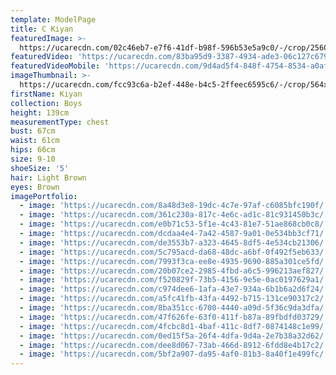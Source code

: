 ```yaml
---
template: ModelPage
title: C Kiyan
featuredImage: >-
  https://ucarecdn.com/02c46eb7-e7f6-41df-b98f-596b53e5a9c0/-/crop/2560x1297/0,239/-/preview/
featuredVideo: 'https://ucarecdn.com/83ba95d9-3387-4934-ade3-06c127c6790d/'
featuredVideoMobile: 'https://ucarecdn.com/9d4ad5f4-848f-4754-8534-a0aff3276759/'
imageThumbnail: >-
  https://ucarecdn.com/fcc93c6a-b2ef-448e-b4c5-2ffeec6595c6/-/crop/564x630/287,0/-/preview/
firstName: Kiyan
collection: Boys
height: 139cm
measurementType: chest
bust: 67cm
waist: 61cm
hips: 66cm
size: 9-10
shoeSize: '5'
hair: Light Brown
eyes: Brown
imagePortfolio:
  - image: 'https://ucarecdn.com/8a48d3e8-19dc-4c7e-97af-c6085bfc190f/'
  - image: 'https://ucarecdn.com/361c230a-817c-4e6c-ad1c-81c931450b3c/'
  - image: 'https://ucarecdn.com/e0b71c53-5f1e-4c43-81e7-51ae868cb0c8/'
  - image: 'https://ucarecdn.com/dcdaa4e4-7a42-4587-9a01-0e534bb3cf71/'
  - image: 'https://ucarecdn.com/de3553b7-a323-4645-8df5-4e534cb21306/'
  - image: 'https://ucarecdn.com/5c795acd-da68-48dc-a6bf-0f492f5eb633/'
  - image: 'https://ucarecdn.com/7993f3ca-ee8e-4935-9690-885a301ce5fd/'
  - image: 'https://ucarecdn.com/20b07ce2-2985-4fbd-a6c5-996213aef827/'
  - image: 'https://ucarecdn.com/f520829f-73b5-4156-9e5e-0ac0197629a1/'
  - image: 'https://ucarecdn.com/c974dee6-1afa-43e7-934a-6b1b6a2d6f24/'
  - image: 'https://ucarecdn.com/a5fc41fb-43fa-4492-b715-131ce90317c2/'
  - image: 'https://ucarecdn.com/8ba351cc-6700-4440-a09d-5f36c9da3dfa/'
  - image: 'https://ucarecdn.com/47f626fe-63f0-411f-b87a-89fbdfd03729/'
  - image: 'https://ucarecdn.com/4fcbc8d1-4baf-411c-8df7-0874148c1e99/'
  - image: 'https://ucarecdn.com/0ed15f5a-26f4-4dfa-9d4a-2e7b38a32d62/'
  - image: 'https://ucarecdn.com/dee8d067-73ab-466d-8912-6fdd8e4b17c2/'
  - image: 'https://ucarecdn.com/5bf2a907-da95-4af0-81b3-8a40f1e499fc/'
---
```



